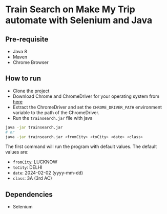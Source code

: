 # Train Search on Make My Trip automate with Selenium and Java

## Pre-requisite
- Java 8
- Maven
- Chrome Browser

## How to run
- Clone the project
- Download Chrome and ChromeDriver for your operating system from [here](https://googlechromelabs.github.io/chrome-for-testing/)
- Extract the ChromeDriver and set the `CHROME_DRIVER_PATH` environment variable to the path of the ChromeDriver.
- Run the `trainsearch.jar` file with java

```bash
java -jar trainsearch.jar
# or
java -jar trainsearch.jar <fromCity> <toCity> <date> <class>
```

The first command will run the program with default values. The default values are:

- `fromCity`: LUCKNOW
- `toCity`: DELHI
- `date`: 2024-02-02 (yyyy-mm-dd)
- `class`: 3A (3rd AC)

## Dependencies
- Selenium